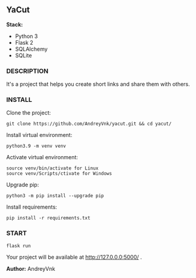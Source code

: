 ## YaCut

**Stack:**
* Python 3
* Flask 2
* SQLAlchemy
* SQLite

### DESCRIPTION

It's a project that helps you create short links and share them with others.

### INSTALL

Clone the project:
```
git clone https://github.com/AndreyVnk/yacut.git && cd yacut/
```
Install virtual environment:
```
python3.9 -m venv venv
```
Activate virtual environment:
```
source venv/bin/activate for Linux
source venv/Scripts/ctivate for Windows
```
Upgrade pip:
```
python3 -m pip install --upgrade pip
```
Install requirements:
```
pip install -r requirements.txt
```

### START
```
flask run
```
Your project will be available at http://127.0.0.0:5000/ .

**Author:** AndreyVnk